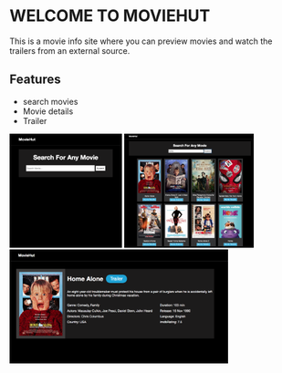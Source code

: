 # WELCOME TO MOVIEHUT
This is a movie info site where you can preview movies and watch the trailers from an external source.

## Features
* search movies  
* Movie details  
* Trailer


<img src="images/search.png" alt="img" height="200px" weight="150px">
<img src="images/searchitem.png" alt="img" height="200px" weight="150px">
<img src="images/itemdisplay.png" alt="img" height="200px" weight="150px">
